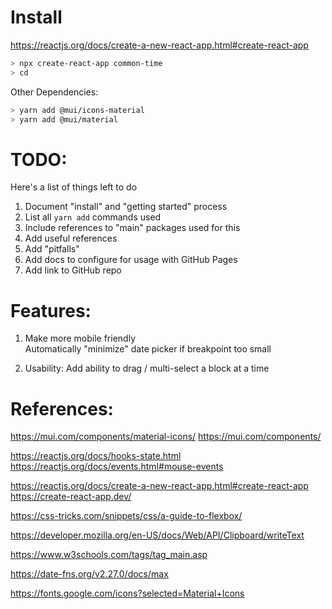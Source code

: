 # Install
https://reactjs.org/docs/create-a-new-react-app.html#create-react-app
```sh
> npx create-react-app common-time
> cd 
```

Other Dependencies:
```sh
> yarn add @mui/icons-material
> yarn add @mui/material
```

# TODO:
Here's a list of things left to do

1. Document "install" and "getting started" process
1. List all `yarn add` commands used
1. Include references to "main" packages used for this
1. Add useful references
1. Add "pitfalls"
1. Add docs to configure for usage with GitHub Pages
1. Add link to GitHub repo


# Features:
1. Make more mobile friendly  
   Automatically "minimize" date picker if breakpoint too small

1. Usability: Add ability to drag / multi-select a block at a time


# References:
https://mui.com/components/material-icons/
https://mui.com/components/

https://reactjs.org/docs/hooks-state.html
https://reactjs.org/docs/events.html#mouse-events

https://reactjs.org/docs/create-a-new-react-app.html#create-react-app
https://create-react-app.dev/


https://css-tricks.com/snippets/css/a-guide-to-flexbox/

https://developer.mozilla.org/en-US/docs/Web/API/Clipboard/writeText

https://www.w3schools.com/tags/tag_main.asp

https://date-fns.org/v2.27.0/docs/max

https://fonts.google.com/icons?selected=Material+Icons

